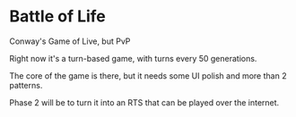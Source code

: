 # Battle of Life

Conway's Game of Live, but PvP

Right now it's a turn-based game, with turns every 50 generations.

The core of the game is there, but it needs some UI polish and more than 2 patterns.

Phase 2 will be to turn it into an RTS that can be played over the internet.